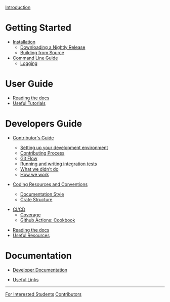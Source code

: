 [Introduction](./intro.md)

# Getting Started

- [Installation](./getting_started/installation/index.md)
  - [Downloading a Nightly Release]()
  - [Building from Source]()
- [Command Line Guide]()
  - [Logging](./getting_started/command-line/logging.md)

# User Guide

- [Reading the docs]()
- [Useful Tutorials]()

# Developers Guide

<!-- From the wiki -->
- [Contributor's Guide](./developers_guide/contributors-guide/index.md)
  - [Setting up your development environment]()
  - [Contributing Process]()
  - [Git Flow]()
  - [Running and writing integration tests]()
  - [What we didn't do]()
  - [How we work]()

- [Coding Resources and Conventions]()
  - [Documentation Style]()
  - [Crate Structure]()

<!-- TODO: do we need this? -->
- [CI/CD]()
  - [Coverage]()
  - [Github Actions: Cookbook]()

<!-- New additions -->
- [Reading the docs]()
- [Useful Resources]()

# Documentation

<!-- TODO: will we keep this? -->
- [Developer Documentation](./documentation/dev_docs.md)
<!-- TODO: will be moved -- likely the content of these will end off here -->
- [Useful Links](./documentation/links.md)

---

<!-- TODO: will this still be needed? -->
[For Interested Students](./footer/interested-students.md)
[Contributors](./footer/contributors.md)
